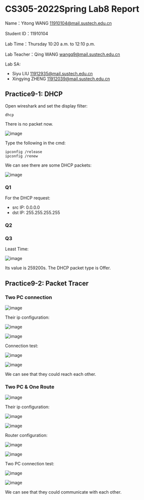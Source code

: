 # CS305-2022Spring Lab8 Report
Name：Yitong WANG 11910104@mail.sustech.edu.cn

Student ID：11910104

Lab Time：Thursday 10:20 a.m. to 12:10 p.m.

Lab Teacher：Qing WANG wangq9@mail.sustech.edu.cn

Lab SA:
- Siyu LIU 11912935@mail.sustech.edu.cn
- Xingying ZHENG 11912039@mail.sustech.edu.cn

## Practice9-1: DHCP
Open wireshark and set the display filter:

```
dhcp
```

There is no packet now.

![image](https://user-images.githubusercontent.com/64548919/163659169-74280286-fbb6-4e30-80fa-1007c3577ed3.png)


Type the following in the cmd:

```
ipconfig /release
ipconfig /renew
```

We can see there are some DHCP packets:

![image](https://user-images.githubusercontent.com/64548919/163659252-ebce8899-aa06-4546-90ca-42f42d5b1c47.png)

### Q1
For the DHCP request:
- src IP: 0.0.0.0
- dst IP: 255.255.255.255


### Q2

### Q3
Least Time:

![image](https://user-images.githubusercontent.com/64548919/163659985-6450c9b6-7a92-4a82-96c6-4cdc98da469c.png)

Its value is 259200s. The DHCP packet type is Offer.

## Practice9-2: Packet Tracer
### Two PC connection
![image](https://user-images.githubusercontent.com/64548919/164364029-5b54043c-6c8e-411f-a7c7-0925a51d1a20.png)

Their ip configuration:

![image](https://user-images.githubusercontent.com/64548919/164364078-d825504c-e0d3-4d4a-9603-1feef7c700a5.png)

![image](https://user-images.githubusercontent.com/64548919/164364111-13b01169-1dfe-4921-9b97-4ccc3d395fd2.png)

Connection test:

![image](https://user-images.githubusercontent.com/64548919/164364166-9a04db89-8e13-4197-8d9b-c58a4f85bafd.png)

![image](https://user-images.githubusercontent.com/64548919/164364200-514077cf-8d71-4bf6-8a83-97ed0b8e22c3.png)

We can see that they could reach each other.

### Two PC & One Route

![image](https://user-images.githubusercontent.com/64548919/164367529-23bd239b-6cc7-4e0f-b937-f62a6dc49106.png)

Their ip configuration:

![image](https://user-images.githubusercontent.com/64548919/164367579-ef2e49f2-54b8-4b67-afbe-6c80fb88f5c9.png)

![image](https://user-images.githubusercontent.com/64548919/164367597-ddac6137-b58c-4fb4-83f7-faacdfb76cff.png)

Router configuration:

![image](https://user-images.githubusercontent.com/64548919/164367637-8b0fce65-8935-4a98-bd75-0cc0b469b7f5.png)

![image](https://user-images.githubusercontent.com/64548919/164367652-86ea7408-1f05-40e8-befe-94a4884aa7c0.png)

Two PC connection test:

![image](https://user-images.githubusercontent.com/64548919/164367726-1c17d8ee-1c5d-45d8-a08e-189277df30bc.png)

![image](https://user-images.githubusercontent.com/64548919/164367781-6cb2c5e2-986e-473c-9654-90098f7c3e71.png)

We can see that they could communicate with each other.


